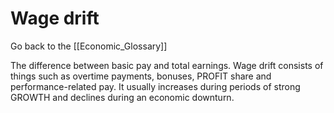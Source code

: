 # Wage drift

Go back to the [[Economic_Glossary]]


The difference between basic pay and total earnings. Wage drift consists of things such as overtime payments, bonuses, PROFIT share and performance-related pay. It usually increases during periods of strong GROWTH and declines during an economic downturn.

